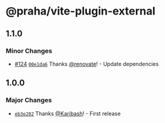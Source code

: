 # @praha/vite-plugin-external

## 1.1.0

### Minor Changes

- [#124](https://github.com/praha-inc/vite-plugin-external/pull/124) [`00e1da6`](https://github.com/praha-inc/vite-plugin-external/commit/00e1da6d043fb1204ab464fbcd1084343ccdf23f) Thanks [@renovate](https://github.com/apps/renovate)! - Update dependencies

## 1.0.0

### Major Changes

- [`eb3e202`](https://github.com/praha-inc/vite-plugin-external/commit/eb3e202a7b8f8766a3a7b9f4499ddafcd6d1df3f) Thanks [@Karibash](https://github.com/Karibash)! - First release
